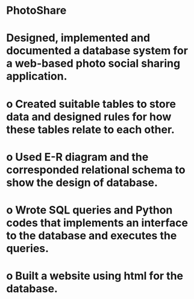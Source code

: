 # PhotoShare
# Designed, implemented and documented a database system for a web-based photo social sharing application.
# 
# o	Created suitable tables to store data and designed rules for how these tables relate to each other.
# o	Used E-R diagram and the corresponded relational schema to show the design of database.
# o Wrote SQL queries and Python codes that implements an interface to the database and executes the queries.
# o	Built a website using html for the database.
